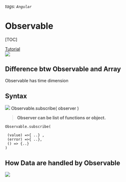 ###### tags: `Angular`
# Observable
[TOC]

[Tutorial](https://blog.huli.tw/2017/12/08/introduction-to-rxjs-observable/)  
![](https://i.imgur.com/f98nz07.png)  


## Difference btw Observable and Array
Observable has time dimension

## Syntax

![](https://i.imgur.com/207aMtD.png)
Observable.subscribe( observer ) 
> **Observer can be list of functions or object.**
```typescript=
Observable.subscribe(

 (value) =>{ ..} ,
 (error) =>{ ..},
 () => {..}
) 
```

## How Data are handled by Observable
![](https://i.imgur.com/vonIVzP.png)

